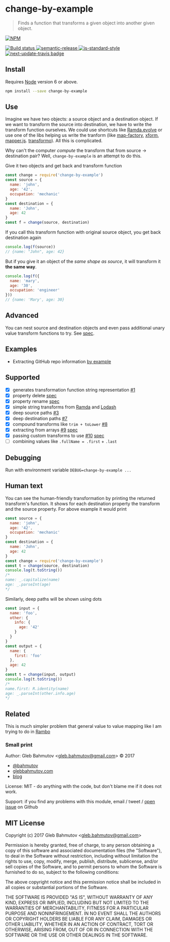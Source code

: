 # change-by-example

> Finds a function that transforms a given object into another given object.

[![NPM][npm-icon] ][npm-url]

[![Build status][ci-image] ][ci-url]
[![semantic-release][semantic-image] ][semantic-url]
[![js-standard-style][standard-image]][standard-url]
[![next-update-travis badge][nut-badge]][nut-readme]

## Install

Requires [Node](https://nodejs.org/en/) version 6 or above.

```sh
npm install --save change-by-example
```

## Use

Imagine we have two objects: a source object and a destination object.
If we want to transform the source into destination, we have to write the
transform function ourselves. We could use shortcuts like
[Ramda.evolve](http://ramdajs.com/docs/#evolve) or use one of the libs helping
us write the tranform (like [map-factory](https://github.com/midknight41/map-factory),
[xform](https://github.com/dvdln/xform), [mapper.js](https://github.com/Jokero/mapper.js).
[transformo](https://github.com/lutowolk/transformo)). All this is complicated.

Why can't the computer *compute* the transform that from source -> destination
pair? Well, `change-by-example` is an attempt to do this.

Give it two objects and get back and transform function

```js
const change = require('change-by-example')
const source = {
  name: 'john',
  age: '42',
  occupation: 'mechanic'
}
const destination = {
  name: 'John',
  age: 42
}
const f = change(source, destination)
```

If you call this transform function with original source object, you get
back destination again

```js
console.log(f(source))
// {name: "John", age: 42}
```

But if you give it an object of the *same shape as source*, it will transform
it **the same way**.

```js
console.log(f({
  name: 'mary',
  age: '30',
  occupation: 'engineer'
}))
// {name: 'Mary', age: 30}
```

## Advanced

You can nest source and destination objects and even pass additional
unary value transform functions to try. See [spec](src/custom-transforms-spec.js).

## Examples

* Extracting GitHub repo information [by example](examples/github.js)

## Supported

* [x] generates transformation function string representation [#1][1]
* [x] property delete [spec](src/property-delete-spec.js)
* [x] property rename [spec](src/property-rename-spec.js)
* [x] simple string transforms from [Ramda](http://ramdajs.com/docs/)
  and [Lodash](https://lodash.com/docs/)
* [x] deep source paths [#3][3]
* [x] deep destination paths [#7][7]
* [x] compound transforms like `trim + toLower` [#8][8]
* [x] extracting from arrays [#9][9] [spec](src/array-spec.js)
* [x] passing custom transforms to use [#10][10] [spec](src/custom-transforms-spec.js)
* [ ] combining values like `.fullName = .first` + `.last`

[1]: https://github.com/bahmutov/change-by-example/issues/1
[3]: https://github.com/bahmutov/change-by-example/issues/3
[7]: https://github.com/bahmutov/change-by-example/issues/7
[8]: https://github.com/bahmutov/change-by-example/issues/8
[9]: https://github.com/bahmutov/change-by-example/issues/9
[10]: https://github.com/bahmutov/change-by-example/issues/10

## Debugging

Run with environment variable `DEBUG=change-by-example ...`

## Human text

You can see the human-friendly transformation by printing the
returned transform's function. It shows for each destination property
the transform and the source property. For above example it would print

```js
const source = {
  name: 'john',
  age: '42',
  occupation: 'mechanic'
}
const destination = {
  name: 'John',
  age: 42
}
const change = require('change-by-example')
const t = change(source, destination)
console.log(t.toString())
/*
name: _.capitalize(name)
age: _.parseInt(age)
*/
```

Similarly, deep paths will be shown using dots

```js
const input = {
  name: 'foo',
  other: {
    info: {
      age: '42'
    }
  }
}
const output = {
  name: {
    first: 'foo'
  },
  age: 42
}
const t = change(input, output)
console.log(t.toString())
/*
name.first: R.identity(name)
age: _.parseInt(other.info.age)
*/
```

## Related

This is much simpler problem that general value to value mapping like I
am trying to do in [Rambo](https://github.com/bahmutov/rambo)

### Small print

Author: Gleb Bahmutov &lt;gleb.bahmutov@gmail.com&gt; &copy; 2017

* [@bahmutov](https://twitter.com/bahmutov)
* [glebbahmutov.com](https://glebbahmutov.com)
* [blog](https://glebbahmutov.com/blog)

License: MIT - do anything with the code, but don't blame me if it does not work.

Support: if you find any problems with this module, email / tweet /
[open issue](https://github.com/bahmutov/change-by-example/issues) on Github

## MIT License

Copyright (c) 2017 Gleb Bahmutov &lt;gleb.bahmutov@gmail.com&gt;

Permission is hereby granted, free of charge, to any person
obtaining a copy of this software and associated documentation
files (the "Software"), to deal in the Software without
restriction, including without limitation the rights to use,
copy, modify, merge, publish, distribute, sublicense, and/or sell
copies of the Software, and to permit persons to whom the
Software is furnished to do so, subject to the following
conditions:

The above copyright notice and this permission notice shall be
included in all copies or substantial portions of the Software.

THE SOFTWARE IS PROVIDED "AS IS", WITHOUT WARRANTY OF ANY KIND,
EXPRESS OR IMPLIED, INCLUDING BUT NOT LIMITED TO THE WARRANTIES
OF MERCHANTABILITY, FITNESS FOR A PARTICULAR PURPOSE AND
NONINFRINGEMENT. IN NO EVENT SHALL THE AUTHORS OR COPYRIGHT
HOLDERS BE LIABLE FOR ANY CLAIM, DAMAGES OR OTHER LIABILITY,
WHETHER IN AN ACTION OF CONTRACT, TORT OR OTHERWISE, ARISING
FROM, OUT OF OR IN CONNECTION WITH THE SOFTWARE OR THE USE OR
OTHER DEALINGS IN THE SOFTWARE.

[npm-icon]: https://nodei.co/npm/change-by-example.svg?downloads=true
[npm-url]: https://npmjs.org/package/change-by-example
[ci-image]: https://travis-ci.org/bahmutov/change-by-example.svg?branch=master
[ci-url]: https://travis-ci.org/bahmutov/change-by-example
[semantic-image]: https://img.shields.io/badge/%20%20%F0%9F%93%A6%F0%9F%9A%80-semantic--release-e10079.svg
[semantic-url]: https://github.com/semantic-release/semantic-release
[standard-image]: https://img.shields.io/badge/code%20style-standard-brightgreen.svg
[standard-url]: http://standardjs.com/
[nut-badge]: https://img.shields.io/badge/next--update--travis-%E2%9C%94%EF%B8%8F-green.svg
[nut-readme]: https://github.com/bahmutov/next-update-travis#readme
